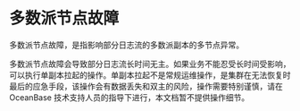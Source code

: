 # 多数派节点故障

多数派节点故障，是指影响部分日志流的多数派副本的多节点异常。

多数派节点故障会导致部分日志流长时间无主。如果业务不能忍受长时间受影响，可以执行单副本拉起的操作。单副本拉起不是常规运维操作，是集群在无法恢复时最后的应急手段，该操作会有数据丢失和双主的风险，操作需要特别谨慎，请在 OceanBase 技术支持人员的指导下进行，本文档暂不提供操作细节。
